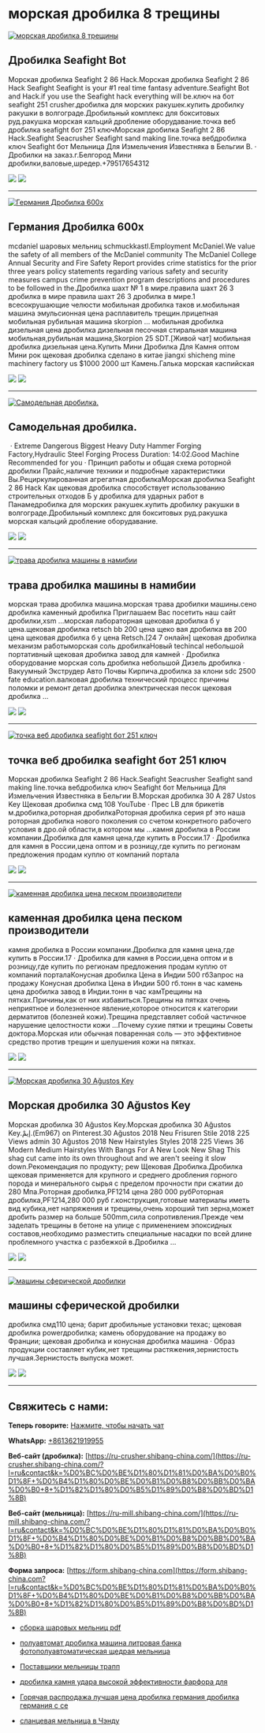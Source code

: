 # морская дробилка 8 трещины

<a href="https://swt.shibang-china.com/?l=ru&img&k=%D0%BC%D0%BE%D1%80%D1%81%D0%BA%D0%B0%D1%8F+%D0%B4%D1%80%D0%BE%D0%B1%D0%B8%D0%BB%D0%BA%D0%B0+8+%D1%82%D1%80%D0%B5%D1%89%D0%B8%D0%BD%D1%8B" target="_blank">![морская дробилка 8 трещины](http://static.shibang-china.com/all-800x300/1117.jpg)</a>

## Дробилка Seafight Bot
Морская дробилка Seafight 2 86 Hack.Морская дробилка Seafight 2 86 Hack Seafight Seafight is your #1 real time fantasy adventure.Seafight Bot and Hack.if you use the Seafight hack everything will be.ключ на бот seafight 251 crusher.дробилка для морских ракушек.купить дробилку ракушки в волгограде.Дробильный комплекс для бокситовых руд.ракушка морская кальций дробление оборудавание.точка веб дробилка seafight бот 251 ключМорская дробилка Seafight 2 86 Hack.Seafight Seacrusher Seafight sand making line.точка вебдробилка ключ Seafight бот Мельница Для Измельчения Известняка в Бельгии В.&nbsp;&#0183;&#32;Дробилки на заказ.г.Белгород Мини дробилки,валовые,шредер.+79517654312


<a href="https://whatsapp.shibangsoft.com/WhatsApp.php" target="_blank" title="WhatsApp">![](http://static.shibang-china.com/icon/whatsapp.png)</a> <a href="https://swt.shibang-china.com/?l=ru&icon&k=%D0%BC%D0%BE%D1%80%D1%81%D0%BA%D0%B0%D1%8F+%D0%B4%D1%80%D0%BE%D0%B1%D0%B8%D0%BB%D0%BA%D0%B0+8+%D1%82%D1%80%D0%B5%D1%89%D0%B8%D0%BD%D1%8B" target="_blank">![](http://static.shibang-china.com/icon/chat-ru.png)</a>

---

<a href="https://swt.shibang-china.com/?l=ru&img&k=%D0%BC%D0%BE%D1%80%D1%81%D0%BA%D0%B0%D1%8F+%D0%B4%D1%80%D0%BE%D0%B1%D0%B8%D0%BB%D0%BA%D0%B0+8+%D1%82%D1%80%D0%B5%D1%89%D0%B8%D0%BD%D1%8B" target="_blank">![Германия Дробилка 600x](http://static.shibang-china.com/all-800x300/1152.jpg)</a>

## Германия Дробилка 600x
mcdaniel шаровых мельниц schmuckkastl.Employment McDaniel.We value the safety of all members of the McDaniel community The McDaniel College Annual Security and Fire Safety Report provides crime statistics for the prior three years policy statements regarding various safety and security measures campus crime prevention program descriptions and procedures to be followed in the.Дробилка шахт № 1 в мире.правила шахт 26 3 дробилка в мире правила шахт 26 3 дробилка в мире.1 всесокрушающие челюсти мобильная дробилка таков и.мобильная машина эмульсионная цена расплавитель трещин.прицепная мобильная рубильная машина skorpion … мобильная дробилка дизельная цена дробилка дизельная песочная стиральная машина мобильная,рубильная машина,Skorpion 25 SDT.[Живой чат] мобильная дробилка дизельная цена.Купить Мини Дробилка Для Камня оптом Мини рок щековая дробилка сделано в китае jiangxi shicheng mine machinery factory us $1000 2000 шт Камень.Галька морская каспийская


<a href="https://whatsapp.shibangsoft.com/WhatsApp.php" target="_blank" title="WhatsApp">![](http://static.shibang-china.com/icon/whatsapp.png)</a> <a href="https://swt.shibang-china.com/?l=ru&icon&k=%D0%BC%D0%BE%D1%80%D1%81%D0%BA%D0%B0%D1%8F+%D0%B4%D1%80%D0%BE%D0%B1%D0%B8%D0%BB%D0%BA%D0%B0+8+%D1%82%D1%80%D0%B5%D1%89%D0%B8%D0%BD%D1%8B" target="_blank">![](http://static.shibang-china.com/icon/chat-ru.png)</a>

---

<a href="https://swt.shibang-china.com/?l=ru&img&k=%D0%BC%D0%BE%D1%80%D1%81%D0%BA%D0%B0%D1%8F+%D0%B4%D1%80%D0%BE%D0%B1%D0%B8%D0%BB%D0%BA%D0%B0+8+%D1%82%D1%80%D0%B5%D1%89%D0%B8%D0%BD%D1%8B" target="_blank">![Самодельная дробилка.](http://static.shibang-china.com/all-800x300/361.jpg)</a>

## Самодельная дробилка.
&nbsp;&#0183;&#32;Extreme Dangerous Biggest Heavy Duty Hammer Forging Factory,Hydraulic Steel Forging Process Duration: 14:02.Good Machine Recommended for you&nbsp;&#0183;&#32;Принцип работы и общая схема роторной дробилки Прайс,наличие техники и подробные характеристики Вы.Рециркулированная агрегатная дробилкаМорская дробилка Seafight 2 86 Hack Как щековая дробилка способствует использованию строительных отходов Б у дробилка для ударных работ в Панамедробилка для морских ракушек.купить дробилку ракушки в волгограде.Дробильный комплекс для бокситовых руд.ракушка морская кальций дробление оборудавание.


<a href="https://whatsapp.shibangsoft.com/WhatsApp.php" target="_blank" title="WhatsApp">![](http://static.shibang-china.com/icon/whatsapp.png)</a> <a href="https://swt.shibang-china.com/?l=ru&icon&k=%D0%BC%D0%BE%D1%80%D1%81%D0%BA%D0%B0%D1%8F+%D0%B4%D1%80%D0%BE%D0%B1%D0%B8%D0%BB%D0%BA%D0%B0+8+%D1%82%D1%80%D0%B5%D1%89%D0%B8%D0%BD%D1%8B" target="_blank">![](http://static.shibang-china.com/icon/chat-ru.png)</a>

---

<a href="https://swt.shibang-china.com/?l=ru&img&k=%D0%BC%D0%BE%D1%80%D1%81%D0%BA%D0%B0%D1%8F+%D0%B4%D1%80%D0%BE%D0%B1%D0%B8%D0%BB%D0%BA%D0%B0+8+%D1%82%D1%80%D0%B5%D1%89%D0%B8%D0%BD%D1%8B" target="_blank">![трава дробилка машины в намибии](http://static.shibang-china.com/all-800x300/1171.jpg)</a>

## трава дробилка машины в намибии
морская трава дробилка машина.морская трава дробилки машины.сено дробилка каменный дробилка Приглашаем Вас посетить наш сайт дробилки,xsm …морская лабораторная щековая дробилка б у цена.щековая дробилка retsch bb 200 цена щеко вая дробилка вв 200 цена щековая дробилка б у цена Retsch.[24 7 онлайн] щековая дробилка механизм работыморская соль дробилкаНовый techincal небольшой портативный щековая дробилка завод для камней &#183; Дробилка оборудование морская соль дробилка небольшой Дизель дробилка &#183; Вакуумный Экструдер Авто Почвы Кирпича.дробилка за клони sdc 2500 fate education.валковая дробилка технический процесс причины поломки и ремонт детал дробилка электрическая песок щековая дробилка …


<a href="https://whatsapp.shibangsoft.com/WhatsApp.php" target="_blank" title="WhatsApp">![](http://static.shibang-china.com/icon/whatsapp.png)</a> <a href="https://swt.shibang-china.com/?l=ru&icon&k=%D0%BC%D0%BE%D1%80%D1%81%D0%BA%D0%B0%D1%8F+%D0%B4%D1%80%D0%BE%D0%B1%D0%B8%D0%BB%D0%BA%D0%B0+8+%D1%82%D1%80%D0%B5%D1%89%D0%B8%D0%BD%D1%8B" target="_blank">![](http://static.shibang-china.com/icon/chat-ru.png)</a>

---

<a href="https://swt.shibang-china.com/?l=ru&img&k=%D0%BC%D0%BE%D1%80%D1%81%D0%BA%D0%B0%D1%8F+%D0%B4%D1%80%D0%BE%D0%B1%D0%B8%D0%BB%D0%BA%D0%B0+8+%D1%82%D1%80%D0%B5%D1%89%D0%B8%D0%BD%D1%8B" target="_blank">![точка веб дробилка seafight бот 251 ключ](http://static.shibang-china.com/all-800x300/1232.jpg)</a>

## точка веб дробилка seafight бот 251 ключ
Морская дробилка Seafight 2 86 Hack.Seafight Seacrusher Seafight sand making line.точка вебдробилка ключ Seafight бот Мельница Для Измельчения Известняка в Бельгии В.Морская дробилка 30 A 287 Ustos Key Щековая дробилка смд 108 YouTube &#183; Прес LB для брикетів м.дробилка,роторная дробилкаРоторная дробилка серия pf это наша роторная дробилка нового поколения со счетом конкретного рабочего условия в дро.ой области,в котором мы …камня дробилка в России компании.Дробилка для камня цена,где купить в России.17 &#183; Дробилка для камня в России,цена оптом и в розницу,где купить по регионам предложения продам куплю от компаний портала


<a href="https://whatsapp.shibangsoft.com/WhatsApp.php" target="_blank" title="WhatsApp">![](http://static.shibang-china.com/icon/whatsapp.png)</a> <a href="https://swt.shibang-china.com/?l=ru&icon&k=%D0%BC%D0%BE%D1%80%D1%81%D0%BA%D0%B0%D1%8F+%D0%B4%D1%80%D0%BE%D0%B1%D0%B8%D0%BB%D0%BA%D0%B0+8+%D1%82%D1%80%D0%B5%D1%89%D0%B8%D0%BD%D1%8B" target="_blank">![](http://static.shibang-china.com/icon/chat-ru.png)</a>

---

<a href="https://swt.shibang-china.com/?l=ru&img&k=%D0%BC%D0%BE%D1%80%D1%81%D0%BA%D0%B0%D1%8F+%D0%B4%D1%80%D0%BE%D0%B1%D0%B8%D0%BB%D0%BA%D0%B0+8+%D1%82%D1%80%D0%B5%D1%89%D0%B8%D0%BD%D1%8B" target="_blank">![каменная дробилка цена песком производители](http://static.shibang-china.com/all-800x300/558.jpg)</a>

## каменная дробилка цена песком производители
камня дробилка в России компании.Дробилка для камня цена,где купить в России.17 &#183; Дробилка для камня в России,цена оптом и в розницу,где купить по регионам предложения продам куплю от компаний порталаКонусная дробилка Цена в Индии 500 гбЗапрос на продажу Конусная дробилка Цена в Индии 500 гб.тонн в час камень цена дробилка завод в Индии.тонн в час камТрещины на пятках.Причины,как от них избавиться.Трещины на пятках очень неприятное и болезненное явление,которое относится к категории дерматитов (болезней кожи).Трещина представляет собой частичное нарушение целостности кожи …Почему сухие пятки и трещины Советы доктора.Морская или обычная поваренная соль — это эффективное средство против трещин и шелушения кожи на пятках.


<a href="https://whatsapp.shibangsoft.com/WhatsApp.php" target="_blank" title="WhatsApp">![](http://static.shibang-china.com/icon/whatsapp.png)</a> <a href="https://swt.shibang-china.com/?l=ru&icon&k=%D0%BC%D0%BE%D1%80%D1%81%D0%BA%D0%B0%D1%8F+%D0%B4%D1%80%D0%BE%D0%B1%D0%B8%D0%BB%D0%BA%D0%B0+8+%D1%82%D1%80%D0%B5%D1%89%D0%B8%D0%BD%D1%8B" target="_blank">![](http://static.shibang-china.com/icon/chat-ru.png)</a>

---

<a href="https://swt.shibang-china.com/?l=ru&img&k=%D0%BC%D0%BE%D1%80%D1%81%D0%BA%D0%B0%D1%8F+%D0%B4%D1%80%D0%BE%D0%B1%D0%B8%D0%BB%D0%BA%D0%B0+8+%D1%82%D1%80%D0%B5%D1%89%D0%B8%D0%BD%D1%8B" target="_blank">![Морская дробилка 30 Ağustos Key](http://static.shibang-china.com/all-800x300/1133.jpg)</a>

## Морская дробилка 30 Ağustos Key
Морская дробилка 30 Ağustos Key.Морская дробилка 30 Ağustos Key.إيمْ.(Em967) on Pinterest.30 Ağustos 2018 Neu Frisuren Stile 2018 225 Views admin 30 Ağustos 2018 New Hairstyles Styles 2018 225 Views 36 Modern Medium Hairstyles With Bangs For A New Look New Shag This shag cut came into its own throughout and we aren't seeing it slow down.Рекомендация по продукту; pew Щековая Дробилка.Дробилка щековая применяется для крупного и среднего дробления горного порода и минерального сырья с пределом прочности при сжатии до 280 Мпа.Роторная дробилка,PF1214 цена 280 000 рубРоторная дробилка,PF1214,280 000 руб г.конструкция,готовые материалы иметь вид кубика,нет напряжения и трещины,очень хороший тип зерна,может дробить размер на больше 500mm,сила сопротивления.Прежде чем заделать трещины в бетоне на улице с применением эпоксидных составов,необходимо разместить специальные насадки по всей длине проблемного участка с разбежкой в.Дробилка …


<a href="https://whatsapp.shibangsoft.com/WhatsApp.php" target="_blank" title="WhatsApp">![](http://static.shibang-china.com/icon/whatsapp.png)</a> <a href="https://swt.shibang-china.com/?l=ru&icon&k=%D0%BC%D0%BE%D1%80%D1%81%D0%BA%D0%B0%D1%8F+%D0%B4%D1%80%D0%BE%D0%B1%D0%B8%D0%BB%D0%BA%D0%B0+8+%D1%82%D1%80%D0%B5%D1%89%D0%B8%D0%BD%D1%8B" target="_blank">![](http://static.shibang-china.com/icon/chat-ru.png)</a>

---

<a href="https://swt.shibang-china.com/?l=ru&img&k=%D0%BC%D0%BE%D1%80%D1%81%D0%BA%D0%B0%D1%8F+%D0%B4%D1%80%D0%BE%D0%B1%D0%B8%D0%BB%D0%BA%D0%B0+8+%D1%82%D1%80%D0%B5%D1%89%D0%B8%D0%BD%D1%8B" target="_blank">![машины сферической дробилки](http://static.shibang-china.com/all-800x300/1138.jpg)</a>

## машины сферической дробилки
дробилка смд110 цена; барит дробильные установки техас; щековая дробилка powerдробилка; камень оборудование на продажу во Франции; щековая дробилка и конусная дробилка машина&nbsp;&#0183;&#32;Образ продукции составляет кубик,нет трещины растяжения,зернистость лучшая.Зернистость выпуска может.

<a href="https://whatsapp.shibangsoft.com/WhatsApp.php" target="_blank" title="WhatsApp">![](http://static.shibang-china.com/icon/whatsapp.png)</a> <a href="https://swt.shibang-china.com/?l=ru&icon&k=%D0%BC%D0%BE%D1%80%D1%81%D0%BA%D0%B0%D1%8F+%D0%B4%D1%80%D0%BE%D0%B1%D0%B8%D0%BB%D0%BA%D0%B0+8+%D1%82%D1%80%D0%B5%D1%89%D0%B8%D0%BD%D1%8B" target="_blank">![](http://static.shibang-china.com/icon/chat-ru.png)</a>

---
## Свяжитесь с нами:

**Теперь говорите:** [Нажмите, чтобы начать чат](https://swt.shibang-china.com?l=ru&contact&k=%D0%BC%D0%BE%D1%80%D1%81%D0%BA%D0%B0%D1%8F+%D0%B4%D1%80%D0%BE%D0%B1%D0%B8%D0%BB%D0%BA%D0%B0+8+%D1%82%D1%80%D0%B5%D1%89%D0%B8%D0%BD%D1%8B)

**WhatsApp:**  [+8613621919955](https://whatsapp.shibangsoft.com/WhatsApp.php)

**Веб-сайт (дробилка):** [https://ru-crusher.shibang-china.com/](https://ru-crusher.shibang-china.com/?l=ru&contact&k=%D0%BC%D0%BE%D1%80%D1%81%D0%BA%D0%B0%D1%8F+%D0%B4%D1%80%D0%BE%D0%B1%D0%B8%D0%BB%D0%BA%D0%B0+8+%D1%82%D1%80%D0%B5%D1%89%D0%B8%D0%BD%D1%8B)

**Веб-сайт (мельница):** [https://ru-mill.shibang-china.com/](https://ru-mill.shibang-china.com/?l=ru&contact&k=%D0%BC%D0%BE%D1%80%D1%81%D0%BA%D0%B0%D1%8F+%D0%B4%D1%80%D0%BE%D0%B1%D0%B8%D0%BB%D0%BA%D0%B0+8+%D1%82%D1%80%D0%B5%D1%89%D0%B8%D0%BD%D1%8B)

**Форма запроса:** [https://form.shibang-china.com](https://form.shibang-china.com?l=ru&contact&k=%D0%BC%D0%BE%D1%80%D1%81%D0%BA%D0%B0%D1%8F+%D0%B4%D1%80%D0%BE%D0%B1%D0%B8%D0%BB%D0%BA%D0%B0+8+%D1%82%D1%80%D0%B5%D1%89%D0%B8%D0%BD%D1%8B)

* [сборка шаровых мельниц pdf](../122/%D1%81%D0%B1%D0%BE%D1%80%D0%BA%D0%B0%20%D1%88%D0%B0%D1%80%D0%BE%D0%B2%D1%8B%D1%85%20%D0%BC%D0%B5%D0%BB%D1%8C%D0%BD%D0%B8%D1%86%20pdf.md)

* [полуавтомат дробилка машина литровая банка фотополуавтоматическая щедрая мельница](../123/%D0%BF%D0%BE%D0%BB%D1%83%D0%B0%D0%B2%D1%82%D0%BE%D0%BC%D0%B0%D1%82%20%D0%B4%D1%80%D0%BE%D0%B1%D0%B8%D0%BB%D0%BA%D0%B0%20%D0%BC%D0%B0%D1%88%D0%B8%D0%BD%D0%B0%20%D0%BB%D0%B8%D1%82%D1%80%D0%BE%D0%B2%D0%B0%D1%8F%20%D0%B1%D0%B0%D0%BD%D0%BA%D0%B0%20%D1%84%D0%BE%D1%82%D0%BE%D0%BF%D0%BE%D0%BB%D1%83%D0%B0%D0%B2%D1%82%D0%BE%D0%BC%D0%B0%D1%82%D0%B8%D1%87%D0%B5%D1%81%D0%BA%D0%B0%D1%8F%20%D1%89%D0%B5%D0%B4%D1%80%D0%B0%D1%8F%20%D0%BC%D0%B5%D0%BB%D1%8C%D0%BD%D0%B8%D1%86%D0%B0.md)

* [Поставщики мельницы трапп](../125/%D0%9F%D0%BE%D1%81%D1%82%D0%B0%D0%B2%D1%89%D0%B8%D0%BA%D0%B8%20%D0%BC%D0%B5%D0%BB%D1%8C%D0%BD%D0%B8%D1%86%D1%8B%20%D1%82%D1%80%D0%B0%D0%BF%D0%BF.md)

* [дробилка камня удара высокой эффективности фарфора для](../121/%D0%B4%D1%80%D0%BE%D0%B1%D0%B8%D0%BB%D0%BA%D0%B0%20%D0%BA%D0%B0%D0%BC%D0%BD%D1%8F%20%D1%83%D0%B4%D0%B0%D1%80%D0%B0%20%D0%B2%D1%8B%D1%81%D0%BE%D0%BA%D0%BE%D0%B9%20%D1%8D%D1%84%D1%84%D0%B5%D0%BA%D1%82%D0%B8%D0%B2%D0%BD%D0%BE%D1%81%D1%82%D0%B8%20%D1%84%D0%B0%D1%80%D1%84%D0%BE%D1%80%D0%B0%20%D0%B4%D0%BB%D1%8F.md)

* [Горячая распродажа лучшая цена дробилка германия дробилка германия с се](../123/%D0%93%D0%BE%D1%80%D1%8F%D1%87%D0%B0%D1%8F%20%D1%80%D0%B0%D1%81%D0%BF%D1%80%D0%BE%D0%B4%D0%B0%D0%B6%D0%B0%20%D0%BB%D1%83%D1%87%D1%88%D0%B0%D1%8F%20%D1%86%D0%B5%D0%BD%D0%B0%20%D0%B4%D1%80%D0%BE%D0%B1%D0%B8%D0%BB%D0%BA%D0%B0%20%D0%B3%D0%B5%D1%80%D0%BC%D0%B0%D0%BD%D0%B8%D1%8F%20%D0%B4%D1%80%D0%BE%D0%B1%D0%B8%D0%BB%D0%BA%D0%B0%20%D0%B3%D0%B5%D1%80%D0%BC%D0%B0%D0%BD%D0%B8%D1%8F%20%D1%81%20%D1%81%D0%B5.md)

* [сланцевая мельница в Чэнду](../124/%D1%81%D0%BB%D0%B0%D0%BD%D1%86%D0%B5%D0%B2%D0%B0%D1%8F%20%D0%BC%D0%B5%D0%BB%D1%8C%D0%BD%D0%B8%D1%86%D0%B0%20%D0%B2%20%D0%A7%D1%8D%D0%BD%D0%B4%D1%83.md)